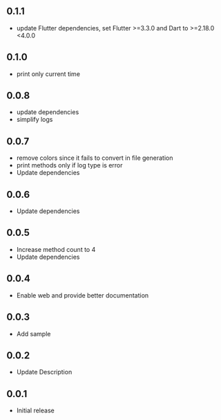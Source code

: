 ## 0.1.1

* update Flutter dependencies, set Flutter >=3.3.0 and Dart to >=2.18.0 <4.0.0

## 0.1.0

* print only current time

## 0.0.8

* update dependencies
* simplify logs

## 0.0.7

* remove colors since it fails to convert in file generation
* print methods only if log type is error
* Update dependencies


## 0.0.6

* Update dependencies 

## 0.0.5

* Increase method count to 4
* Update dependencies

## 0.0.4

* Enable web and provide better documentation

## 0.0.3

* Add sample

## 0.0.2

* Update Description

## 0.0.1

* Initial release
